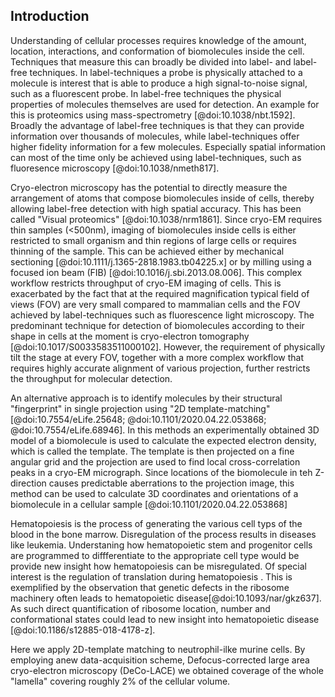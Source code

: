 ## Introduction

Understanding of cellular processes requires knowledge of the amount, location,
interactions, and conformation of biomolecules inside the cell. Techniques that
measure this can broadly be divided into label- and label-free techniques. In
label-techniques a probe is physically attached to a molecule is interest that
is able to produce a high signal-to-noise signal, such as a fluorescent probe.
In label-free techniques the physical properties of molecules themselves are
used for detection. An example for this is proteomics using mass-spectrometry
[@doi:10.1038/nbt.1592]. Broadly the advantage of label-free techniques is that
they can provide information over thousands of molecules, while label-techniques
offer higher fidelity information for a few molecules. Especially spatial
information can most of the time only be achieved using label-techniques, such
as fluoresence microscopy [@doi:10.1038/nmeth817]. 

Cryo-electron microscopy has the potential to directly measure the arrangement
of atoms that compose biomolecules inside of cells, thereby allowing label-free
detection with high spatial accuracy. This has been called "Visual proteomics"
[@doi:10.1038/nrm1861]. Since cryo-EM requires thin samples (<500nm), imaging of
biomolecules inside cells is either restricted to small organism and thin
regions of large cells or requires thinning of the sample. This can be achieved
either by mechanical sectioning [@doi:10.1111/j.1365-2818.1983.tb04225.x] or by
milling using a focused ion beam (FIB) [@doi:10.1016/j.sbi.2013.08.006]. This
complex workflow restricts throughput of cryo-EM imaging of cells. This is
exacerbated by the fact that at the required magnification typical field of
views (FOV) are very small compared to mammalian cells and the FOV achieved by
label-techniques such as fluorescence light microscopy. The predominant
technique for detection of biomolecules according to their shape in cells at the
moment is cryo-electron tomography [@doi:10.1017/S0033583511000102]. However, the requirement of physically tilt
the stage at every FOV, together with a more complex workflow that requires
highly accurate alignment of various projection, further restricts the throughput
for molecular detection. 

An alternative approach is to identify molecules  by their structural
"fingerprint" in single projection using "2D template-matching"
[@doi:10.7554/eLife.25648; @doi:10.1101/2020.04.22.053868;
@doi:10.7554/eLife.68946]. In this methods an experimentally obtained 3D model
of a biomolecule is used to calculate the expected electron density, which is
called the template. The template is then projected on a fine angular grid and
the projection are used to find local cross-correlation peaks in a cryo-EM
micrograph. Since locations of the biomolecule in teh Z-direction causes
predictable aberrations to the projection image, this method can be used to
calculate 3D coordinates and orientations of a biomolecule in a cellular sample
[@doi:10.1101/2020.04.22.053868]

Hematopoiesis is the process of generating the various cell typs of the blood in
the bone marrow. Disregulation of the process results in diseases like leukemia.
Understaning how hematopoietic stem and progenitor cells are programmed to
diffferentiate to the appropriate cell type would be provide new insight how
hematopoiesis can be misregulated. Of special interest is the regulation of
translation during hematopoiesis . This is exemplified by the observation that
genetic defects in the ribosome machinery often leads to hematopoietic
disease[@doi:10.1093/nar/gkz637]. As such direct quantification of ribosome
location, number and conformational states could lead to new insight into
hematopoietic disease [@doi:10.1186/s12885-018-4178-z]. 

Here we apply 2D-template matching to neutrophil-ilke murine cells. By employing
anew data-acquisition scheme, Defocus-corrected large area cryo-electron
microscopy (DeCo-LACE) we obtained coverage of the whole "lamella"
covering roughly 2% of the cellular volume. 